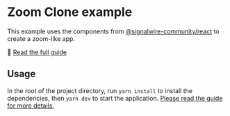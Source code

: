 # Zoom Clone example

This example uses the components from
[@signalwire-community/react](https://github.com/signalwire-community/react/)
to create a zoom-like app.

📖 [Read the full guide](https://developer.signalwire.com/guides/video/zoom-clone)

## Usage

In the root of the project directory, run `yarn install` to install the dependencies, then `yarn dev` to start the application. [Please read the guide for more details.](https://developer.signalwire.com/guides/video/zoom-clone)
